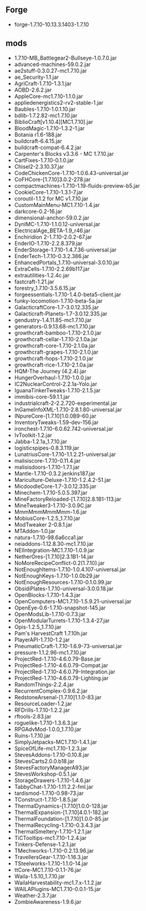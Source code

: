 ## Forge
- forge-1.7.10-10.13.3.1403-1.7.10

## mods
- 1.7.10-MB_Battlegear2-Bullseye-1.0.7.0.jar
- advanced-machines-59.0.2.jar
- ae2stuff-0.3.0.27-mc1.7.10.jar
- ae_Security-1.1.jar
- AgriCraft-1.7.10-1.3.1.jar
- AOBD-2.6.2.jar
- AppleCore-mc1.7.10-1.1.0.jar
- appliedenergistics2-rv2-stable-1.jar
- Baubles-1.7.10-1.0.1.10.jar
- bdlib-1.7.2.82-mc1.7.10.jar
- BiblioCraft[v1.10.4][MC1.7.10].jar
- BloodMagic-1.7.10-1.3.2-1.jar
- Botania r1.6-188.jar
- buildcraft-6.4.15.jar
- buildcraft-compat-6.4.2.jar
- Carpenter's Blocks v3.3.6 - MC 1.7.10.jar
- CartFixes-1.7.10-0.1.0.jar
- Chisel2-2.3.10.37.jar
- CodeChickenCore-1.7.10-1.0.6.43-universal.jar
- CoFHCore-[1.7.10]3.0.2-278.jar
- compactmachines-1.7.10-1.19-fluids-preview-b5.jar
- CookieCore-1.7.10-1.3.1-7.jar
- coroutil-1.1.2 for MC v1.7.10.jar
- CustomMainMenu-MC1.7.10-1.4.jar
- darkcore-0.2-16.jar
- dimensional-anchor-59.0.2.jar
- DynIMC-1.7.10-1.1.0.12-universal.jar
- ElectricalAge_BETA-1.9_r46.jar
- Enchiridion 2-1.7.10-2.0.2-67.jar
- EnderIO-1.7.10-2.2.8.379.jar
- EnderStorage-1.7.10-1.4.7.36-universal.jar
- EnderTech-1.7.10-0.3.2.386.jar
- EnhancedPortals_1.7.10-universal-3.0.10.jar
- ExtraCells-1.7.10-2.2.69b117.jar
- extrautilities-1.2.4c.jar
- fastcraft-1.21.jar
- forestry_1.7.10-3.5.6.15.jar
- forgeessentials-1.7.10-1.4.0-beta5-client.jar
- funky-locomotion-1.7.10-beta-5a.jar
- GalacticraftCore-1.7-3.0.12.335.jar
- Galacticraft-Planets-1.7-3.0.12.335.jar
- gendustry-1.4.11.85-mc1.7.10.jar
- generators-0.9.13.68-mc1.7.10.jar
- growthcraft-bamboo-1.7.10-2.1.0.jar
- growthcraft-cellar-1.7.10-2.1.0a.jar
- growthcraft-core-1.7.10-2.1.0a.jar
- growthcraft-grapes-1.7.10-2.1.0.jar
- growthcraft-hops-1.7.10-2.1.0.jar
- growthcraft-rice-1.7.10-2.1.0a.jar
- HQM-The Journey (4.2.4).jar
- HungerOverhaul-1.7.10-1.0.0.jar
- IC2NuclearControl-2.2.1a-Yolo.jar
- IguanaTinkerTweaks-1.7.10-2.1.5.jar
- immibis-core-59.1.1.jar
- industrialcraft-2-2.2.720-experimental.jar
- InGameInfoXML-1.7.10-2.8.1.80-universal.jar
- INpureCore-[1.7.10]1.0.0B9-60.jar
- InventoryTweaks-1.59-dev-156.jar
- ironchest-1.7.10-6.0.62.742-universal.jar
- IvToolkit-1.2.jar
- Jabba-1.2.1a_1.7.10.jar
- logisticspipes-0.8.3.119.jar
- LunatriusCore-1.7.10-1.1.2.21-universal.jar
- malisiscore-1.7.10-0.11.4.jar
- malisisdoors-1.7.10-1.7.1.jar
- Mantle-1.7.10-0.3.2.jenkins187.jar
- Mariculture-Deluxe-1.7.10-1.2.4.2-51.jar
- MicdoodleCore-1.7-3.0.12.335.jar
- Minechem-1.7.10-5.0.5.397.jar
- MineFactoryReloaded-[1.7.10]2.8.1B1-113.jar
- MineTweaker3-1.7.10-3.0.9C.jar
- MmmMmmMmmMmm-1.6.jar
- MobiusCore-1.2.5_1.7.10.jar
- ModTweaker 2-0.8.1.jar
- MTAddon-1.0.jar
- natura-1.7.10-98.6a6cca1.jar
- neiaddons-1.12.8.30-mc1.7.10.jar
- NEIIntegration-MC1.7.10-1.0.9.jar
- NetherOres-[1.7.10]2.3.1B1-14.jar
- NoMoreRecipeConflict-0.2(1.7.10).jar
- NotEnoughItems-1.7.10-1.0.4.107-universal.jar
- NotEnoughKeys-1.7.10-1.0.0b29.jar
- NotEnoughResources-1.7.10-0.1.0.99.jar
- ObsidiPlates-1.7.10-universal-3.0.0.18.jar
- OpenBlocks-1.7.10-1.4.3.jar
- OpenComputers-MC1.7.10-1.5.9.21-universal.jar
- OpenEye-0.6-1.7.10-snapshot-145.jar
- OpenModsLib-1.7.10-0.7.3.jar
- OpenModularTurrets-1.7.10-1.3.4-27.jar
- Opis-1.2.5_1.7.10.jar
- Pam's HarvestCraft 1.7.10h.jar
- PlayerAPI-1.7.10-1.2.jar
- PneumaticCraft-1.7.10-1.6.9-73-universal.jar
- pressure-1.1.2.96-mc1.7.10.jar
- ProjectRed-1.7.10-4.6.0.79-Base.jar
- ProjectRed-1.7.10-4.6.0.79-Compat.jar
- ProjectRed-1.7.10-4.6.0.79-Integration.jar
- ProjectRed-1.7.10-4.6.0.79-Lighting.jar
- RandomThings-2.2.4.jar
- RecurrentComplex-0.9.6.2.jar
- RedstoneArsenal-[1.7.10]1.1.0-83.jar
- ResourceLoader-1.2.jar
- RFDrills-1.7.10-1.2.2.jar
- rftools-2.83.jar
- roguelike-1.7.10-1.3.6.3.jar
- RPGAdvMod-1.0.0_1.7.10.jar
- Ruins-1.7.10.jar
- SimplyJetpacks-MC1.7.10-1.4.1.jar
- SpiceOfLife-mc1.7.10-1.2.3.jar
- StevesAddons-1.7.10-0.10.8.jar
- StevesCarts2.0.0.b18.jar
- StevesFactoryManagerA93.jar
- StevesWorkshop-0.5.1.jar
- StorageDrawers-1.7.10-1.4.6.jar
- TabbyChat-1.7.10-1.11.2.2-fml.jar
- tardismod-1.7.10-0.98-73.jar
- TConstruct-1.7.10-1.8.5.jar
- ThermalDynamics-[1.7.10]1.0.0-128.jar
- ThermalExpansion-[1.7.10]4.0.1-182.jar
- ThermalFoundation-[1.7.10]1.0.0-85.jar
- ThermalRecycling-1.7.10-0.3.4.3.jar
- ThermalSmeltery-1.7.10-1.2.1.jar
- TiCTooltips-mc1.7.10-1.2.4.jar
- Tinkers-Defense-1.2.1.jar
- TMechworks-1.7.10-0.2.13.96.jar
- TravellersGear-1.7.10-1.16.3.jar
- TSteelworks-1.7.10-1.1.0-14.jar
- ttCore-MC1.7.10-0.1.1-76.jar
- Waila-1.5.10_1.7.10.jar
- WailaHarvestability-mc1.7.x-1.1.2.jar
- WAILAPlugins-MC1.7.10-0.0.1-15.jar
- Weather-2.3.7.jar
- ZombieAwareness-1.9.6.jar
